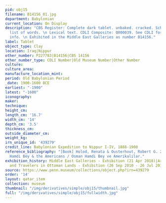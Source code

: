 ```yaml
---
pid: obj15
filename: B14156_01.jpg
department: Babylonian
current_location: On Display
description: "CBS Register: Complete dark tablet. unbaked. cracked. Scholar's exercise
  list of words. \n Lexical text. CDLI Composite: Q000039. See CDLI for transliteration
  info. \n Exhibited in the Middle East Galleries as number B14156."
label: Tablet
object_type: Clay
location: Iraq|Nippur
other_number: P227783|B14156|CBS 14156
other_number_type: CDLI Number|Old Museum Number|Other Number
culture:
culture_area:
manufacture_location_mint:
period: Old Babylonian Period
_date: 1900-1600 BCE
earliest: "-1900"
latest: "-1600"
iconography:
maker:
technique:
height_cm:
length_cm: '16.7'
width_cm: '14'
depth_cm: '3.5'
thickness_cm:
outside_diameter_cm:
weight_kg:
irn_unique_id: '439279'
credit_line: Babylonian Expedition to Nippur I-IV, 1888-1900
reference_bibliography: "[Book] Holod, Renata & Ousterhout, Robert G. 2011. Osman
  Hamdi Bey & the Americans / Osman Hamdi Bey ve Amerikalilar."
exhibition_history: Middle East Galleries - Exhibition (21 Apr 2018)|Archaeologists
  and Travelers in Ottoman Lands - Exhibition (26 Sep 2010 - 26 Jul 2011)
source: https://www.penn.museum/collections/object.php?irn=439279
order: '14'
layout: qatar_item
collection: museum
thumbnail: "/img/derivatives/simple/obj15/thumbnail.jpg"
full: "/img/derivatives/simple/obj15/fullwidth.jpg"
---
```


